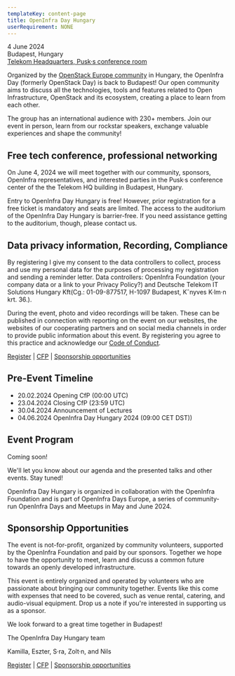 ```yaml
---
templateKey: content-page
title: OpenInfra Day Hungary
userRequirement: NONE
---
```

4 June 2024  
Budapest, Hungary[](https://wing.hu/en/project/telekom-hq)  
[Telekom Headquarters, Pusk·s conference room](https://wing.hu/en/project/telekom-hq)

Organized by the [OpenStack Europe
community](https://www.meetup.com/openstack-europe/) in Hungary, the
OpenInfra Day (formerly OpenStack Day) is back to Budapest! Our open
community aims to discuss all the technologies, tools and features
related to Open Infrastructure, OpenStack and its ecosystem, creating
a place to learn from each other.

The group has an international audience with 230+ members. Join our event in person, learn from our rockstar speakers, exchange valuable experiences and
shape the community!

## Free tech conference, professional networking

On June 4, 2024 we will meet together with our community, sponsors,
OpenInfra representatives, and interested parties in the Pusk·s
conference center of the the Telekom HQ building in Budapest, Hungary.

Entry to OpenInfra Day Hungary is free! However, prior registration
for a free ticket is mandatory and seats are limited. The access to the
auditorium of the OpenInfra Day Hungary is barrier-free. If you need
assistance getting to the auditorium, though, please contact us.

## Data privacy information, Recording, Compliance

By registering I give my consent to the data controllers to collect, process and use my personal data for the purposes of processing my registration and sending a reminder letter.
Data controllers: OpenInfra Foundation (your company data or a link to your Privacy Policy?) and Deutsche Telekom IT Solutions Hungary Kft(Cg.: 01-09-877517, H-1097 Budapest, Kˆnyves K·lm·n krt. 36.).

During the event, photo and video recordings will be
taken. These can be published in connection with reporting on the
event on our websites, the websites of our cooperating partners and on
social media channels in order to provide
public information about this event. By registering you
agree to this practice and acknowledge our [Code of
Conduct](https://openinfra.dev/legal/code-of-conduct).

[Register](https://oideurope2024.openinfra.dev/#registration=1) |
[CFP](https://forms.gle/5uhidFatr2sLp6qNA) |
[Sponsorship opportunities](mailto:HU_DT_TSI_CS_BO@t-systems.com)

## Pre-Event Timeline

* 20.02.2024 Opening CfP (00:00 UTC)
* 23.04.2024 Closing CfP (23:59 UTC)
* 30.04.2024 Announcement of Lectures
* 04.06.2024 OpenInfra Day Hungary 2024 (09:00 CET DST))

## Event Program

Coming soon!

We'll let you know about our agenda and the presented talks and other
events. Stay tuned!

OpenInfra Day Hungary is organized in collaboration with the OpenInfra
Foundation and is part of OpenInfra Days Europe, a series of
community-run OpenInfra Days and Meetups in May and June 2024.

## Sponsorship Opportunities

The event is not-for-profit, organized by community volunteers,
supported by the OpenInfra Foundation and paid by our
sponsors. Together we hope to have the opportunity to meet, learn and
discuss a common future towards an openly developed infrastructure.

This event is entirely organized and operated by volunteers who are
passionate about bringing our community together. Events like this
come with expenses that need to be covered, such as venue rental,
catering, and audio-visual equipment. Drop us a note if you're
interested in supporting us as a sponsor.

We look forward to a great time together in Budapest!

The OpenInfra Day Hungary team

Kamilla, Eszter, S·ra, Zolt·n, and Nils 

[Register](https://oideurope2024.openinfra.dev/#registration=1) |
[CFP](https://forms.gle/LnF8BRnCdiJQmwrn6) |
[Sponsorship opportunities](mailto:HU_DT_TSI_CS_BO@t-systems.com)